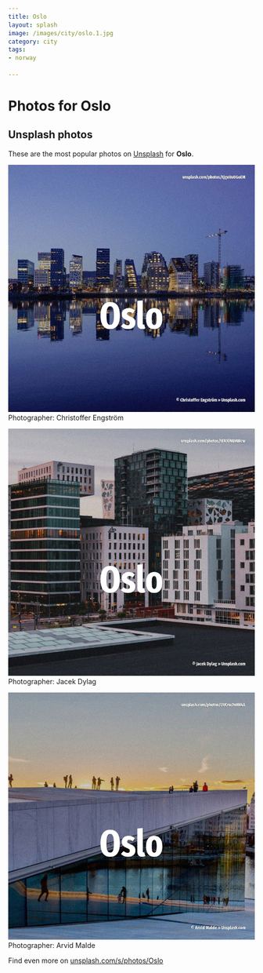 ```yaml
---
title: Oslo
layout: splash
image: /images/city/oslo.1.jpg
category: city
tags:
- norway

---
```

# Photos for Oslo
 
## Unsplash photos
These are the most popular photos on [Unsplash](https://unsplash.com) for **Oslo**.
 
![Oslo](/images/city/oslo.1.jpg)
Photographer:  Christoffer Engström
 
![Oslo](/images/city/oslo.2.jpg)
Photographer:  Jacek Dylag
 
![Oslo](/images/city/oslo.3.jpg)
Photographer:  Arvid Malde
 
Find even more on [unsplash.com/s/photos/Oslo](https://unsplash.com/s/photos/Oslo)
 
